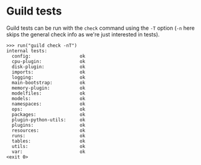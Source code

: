 # Guild tests

Guild tests can be run with the `check` command using the `-T` option
(`-n` here skips the general check info as we're just interested in
tests).

    >>> run("guild check -nT")
    internal tests:
      config:                  ok
      cpu-plugin:              ok
      disk-plugin:             ok
      imports:                 ok
      logging:                 ok
      main-bootstrap:          ok
      memory-plugin:           ok
      modelfiles:              ok
      models:                  ok
      namespaces:              ok
      ops:                     ok
      packages:                ok
      plugin-python-utils:     ok
      plugins:                 ok
      resources:               ok
      runs:                    ok
      tables:                  ok
      utils:                   ok
      var:                     ok
    <exit 0>
